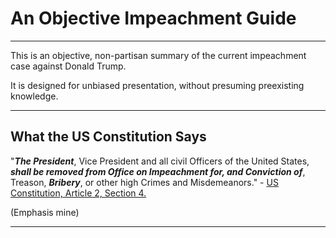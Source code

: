 # An Objective Impeachment Guide

---

This is an objective, non-partisan summary of the current impeachment case against Donald Trump.

It is designed for unbiased presentation, without presuming preexisting knowledge.

---

## What the US Constitution Says


"***The President***, Vice President and all civil Officers of the United States, ***shall be removed from Office on Impeachment for, and Conviction of***, Treason, ***Bribery***, or other high Crimes and Misdemeanors." - [US Constitution, Article 2, Section 4.](https://www.archives.gov/founding-docs/constitution-transcript#toc-section-4--2)

(Emphasis mine)

---
